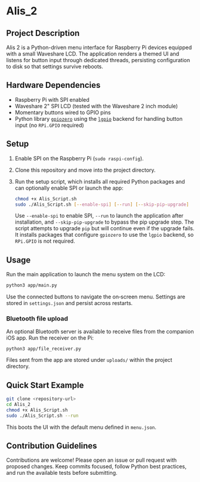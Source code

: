 # Alis_2

## Project Description
Alis 2 is a Python-driven menu interface for Raspberry Pi devices equipped with a small Waveshare LCD.  The application renders a themed UI and listens for button input through dedicated threads, persisting configuration to disk so that settings survive reboots.

## Hardware Dependencies
- Raspberry Pi with SPI enabled
- Waveshare 2" SPI LCD (tested with the Waveshare 2 inch module)
- Momentary buttons wired to GPIO pins
- Python library [`gpiozero`](https://gpiozero.readthedocs.io/) using the [`lgpio`](https://pypi.org/project/lgpio/) backend for handling button input (no `RPi.GPIO` required)

## Setup
1. Enable SPI on the Raspberry Pi (`sudo raspi-config`).
2. Clone this repository and move into the project directory.
3. Run the setup script, which installs all required Python packages and can optionally enable SPI or launch the app:

    ```bash
    chmod +x Alis_Script.sh
    sudo ./Alis_Script.sh [--enable-spi] [--run] [--skip-pip-upgrade]
    ```

    Use `--enable-spi` to enable SPI, `--run` to launch the application after installation, and `--skip-pip-upgrade` to bypass the pip upgrade step. The script attempts to upgrade `pip` but will continue even if the upgrade fails. It installs packages that configure `gpiozero` to use the `lgpio` backend, so `RPi.GPIO` is not required.


## Usage
Run the main application to launch the menu system on the LCD:

```bash
python3 app/main.py
```

Use the connected buttons to navigate the on‑screen menu.  Settings are stored in `settings.json` and persist across restarts.

### Bluetooth file upload

An optional Bluetooth server is available to receive files from the companion iOS app.  Run the receiver on the Pi:

```
python3 app/file_receiver.py
```

Files sent from the app are stored under `uploads/` within the project directory.

## Quick Start Example

```bash
git clone <repository-url>
cd Alis_2
chmod +x Alis_Script.sh
sudo ./Alis_Script.sh --run
```

This boots the UI with the default menu defined in `menu.json`.

## Contribution Guidelines
Contributions are welcome!  Please open an issue or pull request with proposed changes.  Keep commits focused, follow Python best practices, and run the available tests before submitting.

